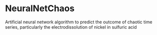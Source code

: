 # NeuralNetChaos
Artificial neural network algorithm to predict the outcome of chaotic time series, particularly the electrodissolution of nickel in sulfuric acid
